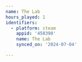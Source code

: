 ```yaml
---
name: The Lab
hours_played: 1
identifiers:
  - platform: steam
    appid: '450390'
    name: The Lab
    synced_on: '2024-07-04'

---
```

